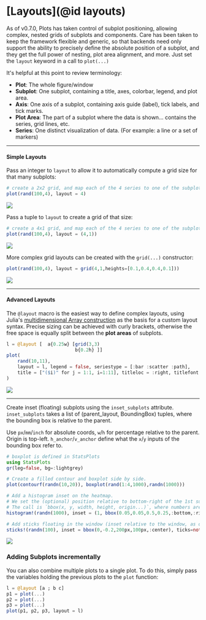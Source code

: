 
# [Layouts](@id layouts)

As of v0.7.0, Plots has taken control of subplot positioning, allowing complex, nested grids of subplots and components.  Care has been taken to keep the framework flexible and generic, so that backends need only support the ability to precisely define the absolute position of a subplot, and they get the full power of nesting, plot area alignment, and more.  Just set the `layout` keyword in a call to `plot(...)`

It's helpful at this point to review terminology:

- **Plot**: The whole figure/window
- **Subplot**: One subplot, containing a title, axes, colorbar, legend, and plot area.
- **Axis**: One axis of a subplot, containing axis guide (label), tick labels, and tick marks.
- **Plot Area**: The part of a subplot where the data is shown... contains the series, grid lines, etc.
- **Series**: One distinct visualization of data. (For example: a line or a set of markers)

---

#### Simple Layouts

Pass an integer to `layout` to allow it to automatically compute a grid size for that many subplots:

```julia
# create a 2x2 grid, and map each of the 4 series to one of the subplots
plot(rand(100,4), layout = 4)
```

![](https://raw.githubusercontent.com/JuliaPlots/PlotReferenceImages.jl/master/PlotDocs/layout/layout_1.png)

Pass a tuple to `layout` to create a grid of that size:

```julia
# create a 4x1 grid, and map each of the 4 series to one of the subplots
plot(rand(100,4), layout = (4,1))
```

![](https://raw.githubusercontent.com/JuliaPlots/PlotReferenceImages.jl/master/PlotDocs/layout/layout_2.png)


More complex grid layouts can be created with the `grid(...)` constructor:

```julia
plot(rand(100,4), layout = grid(4,1,heights=[0.1,0.4,0.4,0.1]))
```

![](https://raw.githubusercontent.com/JuliaPlots/PlotReferenceImages.jl/master/PlotDocs/layout/layout_3.png)

---

#### Advanced Layouts

The `@layout` macro is the easiest way to define complex layouts, using Julia's [multidimensional Array construction](https://docs.julialang.org/en/stable/manual/arrays/#Concatenation-1) as the basis for a custom layout syntax.  Precise sizing can be achieved with curly brackets, otherwise the free space is equally split between the **plot areas** of subplots.


```julia
l = @layout [  a{0.25w} [grid(3,3)
			             b{0.2h} ]]
plot(
	rand(10,11),
	layout = l, legend = false, seriestype = [:bar :scatter :path],
	title = ["($i)" for j = 1:1, i=1:11], titleloc = :right, titlefont = font(10)
)
```

![](https://raw.githubusercontent.com/JuliaPlots/PlotReferenceImages.jl/master/PlotDocs/layout/layout_4.png)

---

Create inset (floating) subplots using the `inset_subplots` attribute. `inset_subplots` takes a list of (parent_layout, BoundingBox) tuples, where the bounding box is relative to the parent.

Use `px`/`mm`/`inch` for absolute coords, `w`/`h` for percentage relative to the parent. Origin is top-left. `h_anchor`/`v_anchor` define what the `x`/`y` inputs of the bounding box refer to.

```julia
# boxplot is defined in StatsPlots
using StatsPlots
gr(leg=false, bg=:lightgrey)

# Create a filled contour and boxplot side by side.
plot(contourf(randn(10,20)), boxplot(rand(1:4,1000),randn(1000)))

# Add a histogram inset on the heatmap.
# We set the (optional) position relative to bottom-right of the 1st subplot.
# The call is `bbox(x, y, width, height, origin...)`, where numbers are treated as "percent of parent"
histogram!(randn(1000), inset = (1, bbox(0.05,0.05,0.5,0.25,:bottom,:right)), ticks=nothing, subplot=3, bg_inside=nothing)

# Add sticks floating in the window (inset relative to the window, as opposed to being relative to a subplot)
sticks!(randn(100), inset = bbox(0,-0.2,200px,100px,:center), ticks=nothing, subplot=4)
```

![](https://raw.githubusercontent.com/JuliaPlots/PlotReferenceImages.jl/master/PlotDocs/layout/layout_1.png)

### Adding Subplots incrementally
You can also combine multiple plots to a single plot. To do this, simply pass the variables holding the previous plots to the `plot` function:

```julia
l = @layout [a ; b c]
p1 = plot(...)
p2 = plot(...)
p3 = plot(...)
plot(p1, p2, p3, layout = l)
```
